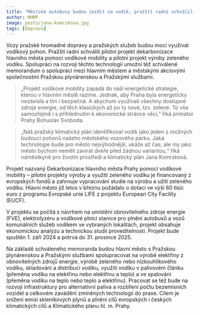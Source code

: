```yaml
---
title: "Městské autobusy budou jezdit na vodík, pražští radní schválili pilotní projekt"
author: MHMP
image: posts/jana-komrskova.jpg
tags: [Doprava]
---
```

 
Vozy pražské hromadné dopravy a pražských služeb budou moci využívat vodíkový pohon. Pražští radní schválili pilotní projekt dekarbonizace hlavního města pomocí vodíkové mobility a pilotní projekt výroby zeleného vodíku. Spolupráci na rozvoji těchto technologií umožní též schválené memorandum o spolupráci mezi hlavním městem a městskými akciovými společnostmi Pražskou plynárenskou a Pražskými službami.

> „Projekt vodíkové mobility zapadá do naší energetické strategie, kterou v hlavním městě razíme. Jednak, aby Praha byla energeticky nezávislá a tím i bezpečná. A abychom využívali všechny dostupné zdroje energie, od těch klasických až po ty nové, tzv. zelené. To vše samozřejmě i s přihlédnutím k ekonomické stránce věci,“ říká primátor Prahy Bohuslav Svoboda.

> „Náš pražský klimatický plán identifikoval vodík jako jeden z možných budoucí pohonů našeho městského vozového parku. Jaká technologie bude pro město nejvýhodnější, ukáže až čas, ale my jako město bychom neměli zavírat dveře před žádnou variantou,“ říká náměstkyně pro životní prostředí a klimatický plán Jana Komrsková.

Projekt nazvaný Dekarbonizace hlavního města Prahy pomocí vodíkové mobility – pilotní projekty výroby a využití zeleného vodíku je financovaný z evropských fondů a zahrnuje vypracování studie na výrobu a užití zeleného vodíku. Hlavní město již letos v březnu požádalo o dotaci ve výši 60 tisíc euro z programu Evropské unie LIFE z projektu European City Facility (EUCF).

V projektu se počítá s návrhem na umístění obnovitelného zdroje energie (FVE), elektrolyzéru a vodíkové plnicí stanice pro plnění autobusů a vozů komunálních služeb vodíkem ve vybraných lokalitách, projekt obsahuje ekonomickou analýzu a technickou studii proveditelnosti. Projekt bude spuštěn 1. září 2024 a potrvá do 31. prosince 2025.

Na základě schváleného memoranda budou hlavní město s Pražskou plynárenskou a Pražskými službami spolupracovat na výrobě elektřiny z obnovitelných zdrojů energie, výrobě zeleného nebo nízkouhlíkového vodíku, skladování a distribuci vodíku, využití vodíku v palivovém článku (přeměna vodíku na elektřinu nebo elektřinu a teplo) a ve spalování (přeměna vodíku na teplo nebo teplo a elektřinu). Pracovat se též bude na rozvoji infrastruktury pro alternativní paliva a rozšíření počtu bezemisních vozidel a celkovém zavádění zmíněných technologií do praxe. Cílem je snížení emisí skleníkových plynů a plnění cílů evropských i českých klimatických cílů a Klimatického plánu hl. m. Prahy.
